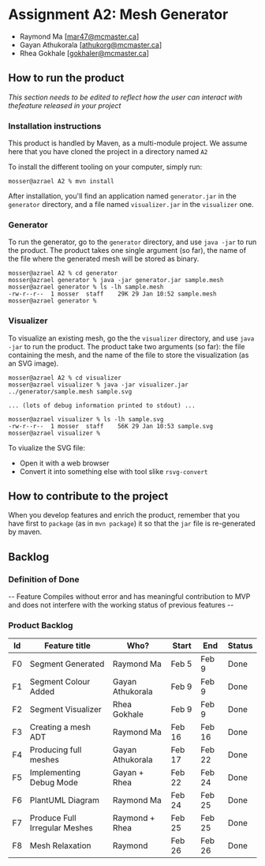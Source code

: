 # Assignment A2: Mesh Generator

  - Raymond Ma [mar47@mcmaster.ca]
  - Gayan Athukorala [athukorg@mcmaster.ca]
  - Rhea Gokhale [gokhaler@mcmaster.ca]

## How to run the product

_This section needs to be edited to reflect how the user can interact with thefeature released in your project_

### Installation instructions

This product is handled by Maven, as a multi-module project. We assume here that you have cloned the project in a directory named `A2`

To install the different tooling on your computer, simply run:

```
mosser@azrael A2 % mvn install
```

After installation, you'll find an application named `generator.jar` in the `generator` directory, and a file named `visualizer.jar` in the `visualizer` one. 

### Generator

To run the generator, go to the `generator` directory, and use `java -jar` to run the product. The product takes one single argument (so far), the name of the file where the generated mesh will be stored as binary.

```
mosser@azrael A2 % cd generator 
mosser@azrael generator % java -jar generator.jar sample.mesh
mosser@azrael generator % ls -lh sample.mesh
-rw-r--r--  1 mosser  staff    29K 29 Jan 10:52 sample.mesh
mosser@azrael generator % 
```

### Visualizer

To visualize an existing mesh, go the the `visualizer` directory, and use `java -jar` to run the product. The product take two arguments (so far): the file containing the mesh, and the name of the file to store the visualization (as an SVG image).

```
mosser@azrael A2 % cd visualizer 
mosser@azrael visualizer % java -jar visualizer.jar ../generator/sample.mesh sample.svg

... (lots of debug information printed to stdout) ...

mosser@azrael visualizer % ls -lh sample.svg
-rw-r--r--  1 mosser  staff    56K 29 Jan 10:53 sample.svg
mosser@azrael visualizer %
```
To viualize the SVG file:

  - Open it with a web browser
  - Convert it into something else with tool slike `rsvg-convert`

## How to contribute to the project

When you develop features and enrich the product, remember that you have first to `package` (as in `mvn package`) it so that the `jar` file is re-generated by maven.

## Backlog

### Definition of Done

-- Feature Compiles without error and has meaningful contribution to MVP and does not interfere with the working status of previous features --

### Product Backlog


| Id  | Feature title                 | Who?             | Start  | End    | Status |
|:---:|-------------------------------|------------------|--------|--------|-------|
| F0  | Segment Generated             | Raymond Ma       | Feb 5  | Feb 9  | Done  |
| F1  | Segment Colour Added          | Gayan Athukorala | Feb 9  | Feb 9  | Done  |
| F2  | Segment Visualizer            | Rhea Gokhale     | Feb 9  | Feb 9  | Done  |
| F3  | Creating a mesh ADT           | Raymond Ma       | Feb 16 | Feb 16 | Done  |
| F4  | Producing full meshes         | Gayan Athukorala | Feb 17 | Feb 22 | Done  |
| F5  | Implementing Debug Mode       | Gayan + Rhea     | Feb 22 | Feb 24 | Done  |
| F6  | PlantUML Diagram              | Raymond Ma       | Feb 24 | Feb 25 | Done  |
| F7  | Produce Full Irregular Meshes | Raymond + Rhea   | Feb 25 | Feb 25 | Done  |
| F8  | Mesh Relaxation               | Raymond          | Feb 26 | Feb 26 | Done  |







